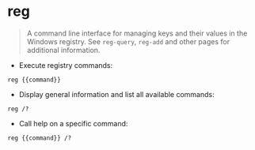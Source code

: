 # reg

> A command line interface for managing keys and their values in the Windows registry.
> See `reg-query`, `reg-add` and other pages for additional information.

- Execute registry commands:

`reg {{command}}`

- Display general information and list all available commands:

`reg /?`

- Call help on a specific command:

`reg {{command}} /?`

